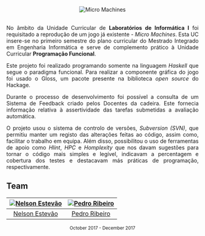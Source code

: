 <div align="center">
  <img src="https://upload.wikimedia.org/wikipedia/en/b/b9/Micro_Machines_logo.png" alt="Micro Machines">
</div>

<br>

<div align="justify">

No âmbito da Unidade Curricular de **Laboratórios de Informática I** foi
requisitado a reprodução de um jogo já existente - *Micro Machines*. Esta UC
insere-se no primeiro semestre do plano curricular do Mestrado Integrado em
Engenharia Informática e serve de complemento prático à Unidade Curricular
**Programação Funcional**.

Este projeto foi realizado programando somente na linguagem *Haskell* que
segue o paradigma funcional. Para realizar a componente gráfica do jogo foi
usado o Gloss, um pacote presente na biblioteca *open source* do Hackage.

Durante o processo de desenvolvimento foi possível a consulta de um Sistema de
Feedback criado pelos Docentes da cadeira. Este fornecia informação relativa à
assertividade das tarefas submetidas a avaliação automática.

O projeto usou o sistema de controlo de versões, *Subversion (SVN)*, que
permitiu manter um registo das alterações feitas ao código, assim como,
facilitar o trabalho em equipa. Além disso, possibilitou o uso de ferramentas
de apoio como *Hlint*, *HPC* e *Homplexity* que nos davam
sugestões para tornar o código mais simples e legível, indicavam a percentagem
e cobertura dos testes e destacavam más práticas de programação,
respectivamente.

</div>

## Team

[![Nelson Estevão](https://github.com/nelsonmestevao.png?size=120)][nelson] | [![Pedro Ribeiro](https://github.com/pedroribeiro22.png?size=120)][pedro]
:---: | :---:
[Nelson Estevão][nelson] | [Pedro Ribeiro][pedro]

[nelson]: https://github.com/nelsonmestevao
[pedro]:  https://github.com/pedroribeiro22

<div align="center">
<sub>October 2017 - December 2017</sub>
</div>
